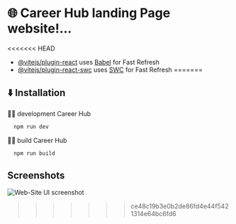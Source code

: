 
# 🌐 Career Hub landing Page website!...


<<<<<<< HEAD
- [@vitejs/plugin-react](https://github.com/vitejs/vite-plugin-react/blob/main/packages/plugin-react/README.md) uses [Babel](https://babeljs.io/) for Fast Refresh
- [@vitejs/plugin-react-swc](https://github.com/vitejs/vite-plugin-react-swc) uses [SWC](https://swc.rs/) for Fast Refresh
=======

## ⬇️ Installation

🧑‍💻 development Career Hub 

```bash
  npm run dev
```
    


🧑‍💻 build Career Hub 

```bash
  npm run build
```
    
## Screenshots

![Web-Site UI screenshot](https://i.postimg.cc/63c9Lxxz/Job-landing-Page-Design.png)
>>>>>>> ce48c19b3e0b2de86fd4e44f5421314e64bc6fd6

